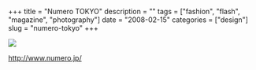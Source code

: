 +++
title = "Numero TOKYO"
description = ""
tags = ["fashion", "flash", "magazine", "photography"]
date = "2008-02-15"
categories = ["design"]
slug = "numero-tokyo"
+++


 

  <div id="screens-thumbs" class="clearfix">
    <div class="txt-center" id="design-submission"><a href="http://www.numero.jp/"><img id='bluga-thumbnail-938' class='bluga-thumbnail large' src='http://media.konigi.com/bluga/
wt47f279e2b765d_0.jpg'/></a></div>  
  </div>   
<p><a href="http://www.numero.jp/">http://www.numero.jp/</a></p>




